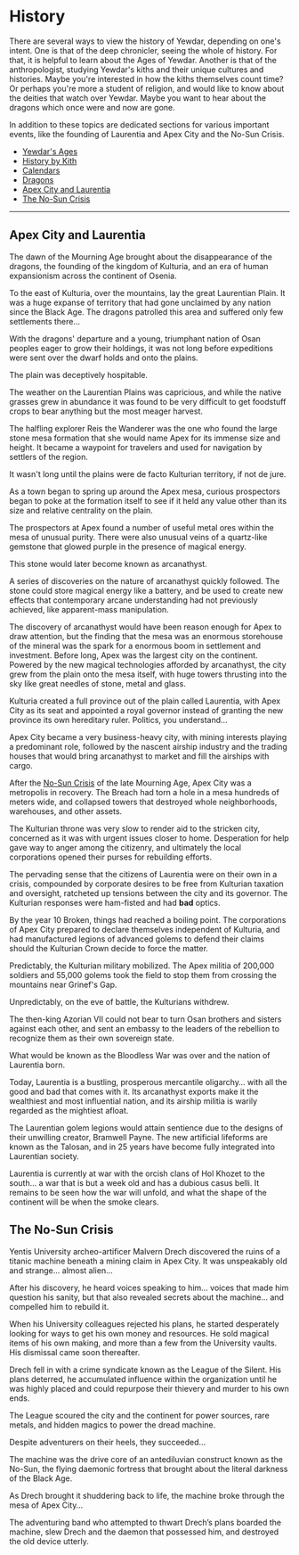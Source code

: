# History

There are several ways to view the history of Yewdar, depending on one's intent. One is that of the deep chronicler, seeing the whole of history. For that, it is helpful to learn about the Ages of Yewdar. Another is that of the anthropologist, studying Yewdar's kiths and their unique cultures and histories. Maybe you're interested in how the kiths themselves count time? Or perhaps you're more a student of religion, and would like to know about the deities that watch over Yewdar. Maybe you want to hear about the dragons which once were and now are gone.

In addition to these topics are dedicated sections for various important events, like the founding of Laurentia and Apex City and the No-Sun Crisis.

- [Yewdar's Ages](the-ages.md)
- [History by Kith](history-by-kith.md)
- [Calendars](calendar.md)
- [Dragons](dragons.md)
- [Apex City and Laurentia](#apex-city-and-laurentia)
- [The No-Sun Crisis](#)

---

## Apex City and Laurentia

The dawn of the Mourning Age brought about the disappearance of the dragons, the founding of the kingdom of Kulturia, and an era of human expansionism across the continent of Osenia.

To the east of Kulturia, over the mountains, lay the great Laurentian Plain. It was a huge expanse of territory that had gone unclaimed by any nation since the Black Age. The dragons patrolled this area and suffered only few settlements there…

With the dragons' departure and a young, triumphant nation of Osan peoples eager to grow their holdings, it was not long before expeditions were sent over the dwarf holds and onto the plains.

The plain was deceptively hospitable.

The weather on the Laurentian Plains was capricious, and while the native grasses grew in abundance it was found to be very difficult to get foodstuff crops to bear anything but the most meager harvest.

The halfling explorer Reis the Wanderer was the one who found the large stone mesa formation that she would name Apex for its immense size and height. It became a waypoint for travelers and used for navigation by settlers of the region.

It wasn't long until the plains were de facto Kulturian territory, if not de jure.

As a town began to spring up around the Apex mesa, curious prospectors began to poke at the formation itself to see if it held any value other than its size and relative centrality on the plain.

The prospectors at Apex found a number of useful metal ores within the mesa of unusual purity. There were also unusual veins of a quartz-like gemstone that glowed purple in the presence of magical energy.

This stone would later become known as arcanathyst.

A series of discoveries on the nature of arcanathyst quickly followed. The stone could store magical energy like a battery, and be used to create new effects that contemporary arcane understanding had not previously achieved, like apparent-mass manipulation.

The discovery of arcanathyst would have been reason enough for Apex to draw attention, but the finding that the mesa was an enormous storehouse of the mineral was the spark for a enormous boom in settlement and investment.
Before long, Apex was the largest city on the continent. Powered by the new magical technologies afforded by arcanathyst, the city grew from the plain onto the mesa itself, with huge towers thrusting into the sky like great needles of stone, metal and glass.

Kulturia created a full province out of the plain called Laurentia, with Apex City as its seat and appointed a royal governor instead of granting the new province its own hereditary ruler. Politics, you understand…

Apex City became a very business-heavy city, with mining interests playing a predominant role, followed by the nascent airship industry and the trading houses that would bring arcanathyst to market and fill the airships with cargo.

After the [No-Sun Crisis](#the-no-sun-crisis) of the late Mourning Age, Apex City was a metropolis in recovery. The Breach had torn a hole in a mesa hundreds of meters wide, and collapsed towers that destroyed whole neighborhoods, warehouses, and other assets.

The Kulturian throne was very slow to render aid to the stricken city, concerned as it was with urgent issues closer to home. Desperation for help gave way to anger among the citizenry, and ultimately the local corporations opened their purses for rebuilding efforts.

The pervading sense that the citizens of Laurentia were on their own in a crisis, compounded by corporate desires to be free from Kulturian taxation and oversight, ratcheted up tensions between the city and its governor. The Kulturian responses were ham-fisted and had **bad** optics.

By the year 10 Broken, things had reached a boiling point. The corporations of Apex City prepared to declare themselves independent of Kulturia, and had manufactured legions of advanced golems to defend their claims should the Kulturian Crown decide to force the matter.

Predictably, the Kulturian military mobilized. The Apex militia of 200,000 soldiers and 55,000 golems took the field to stop them from crossing the mountains near Grinef's Gap.

Unpredictably, on the eve of battle, the Kulturians withdrew.

The then-king Azorian VII could not bear to turn Osan brothers and sisters against each other, and sent an embassy to the leaders of the rebellion to recognize them as their own sovereign state.

What would be known as the Bloodless War was over and the nation of Laurentia born.

Today, Laurentia is a bustling, prosperous mercantile oligarchy… with all the good and bad that comes with it. Its arcanathyst exports make it the wealthiest and most influential nation, and its airship militia is warily regarded as the mightiest afloat.

The Laurentian golem legions would attain sentience due to the designs of their unwilling creator, Bramwell Payne. The new artificial lifeforms are known as the Talosan, and in 25 years have become fully integrated into Laurentian society.

Laurentia is currently at war with the orcish clans of Hol Khozet to the south… a war that is but a week old and has a dubious casus belli. It remains to be seen how the war will unfold, and what the shape of the continent will be when the smoke clears.

## The No-Sun Crisis

Yentis University archeo-artificer Malvern Drech discovered the ruins of a titanic machine beneath a mining claim in Apex City. It was unspeakably old and strange… almost alien…

After his discovery, he heard voices speaking to him… voices that made him question his sanity, but that also revealed secrets about the machine… and compelled him to rebuild it.

When his University colleagues rejected his plans, he started desperately looking for ways to get his own money and resources. He sold magical items of his own making, and more than a few from the University vaults.
His dismissal came soon thereafter.

Drech fell in with a crime syndicate known as the League of the Silent. His plans deterred, he accumulated influence within the organization until he was highly placed and could repurpose their thievery and murder to his own ends.

The League scoured the city and the continent for power sources, rare metals, and hidden magics to power the dread machine.

Despite adventurers on their heels, they succeeded…

The machine was the drive core of an antediluvian construct known as the No-Sun, the flying daemonic fortress that brought about the literal darkness of the Black Age.

As Drech brought it shuddering back to life, the machine broke through the mesa of Apex City…

The adventuring band who attempted to thwart Drech’s plans boarded the machine, slew Drech and the daemon that possessed him, and destroyed the old device utterly.
